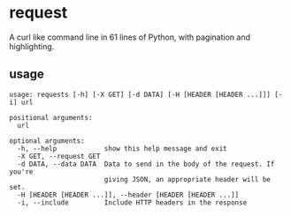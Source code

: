 request
=======

A curl like command line in 61 lines of Python, with pagination and highlighting.

usage
-----

    usage: requests [-h] [-X GET] [-d DATA] [-H [HEADER [HEADER ...]]] [-i] url

    positional arguments:
      url

    optional arguments:
      -h, --help            show this help message and exit
      -X GET, --request GET
      -d DATA, --data DATA  Data to send in the body of the request. If you're
                            giving JSON, an appropriate header will be set.
      -H [HEADER [HEADER ...]], --header [HEADER [HEADER ...]]
      -i, --include         Include HTTP headers in the response
